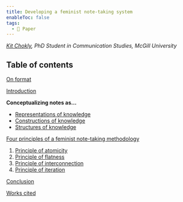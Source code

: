 ```yaml
---
title: Developing a feminist note-taking system
enableToc: false
tags:
  - 📖 Paper
---
```


*[Kit Chokly](https://kitchokly.com), PhD Student in Communication Studies, McGill University*

## Table of contents

[On format](On%20format.md)

[Introduction](Introduction.md)

**Conceptualizing notes as...**

* [Representations of knowledge](Notes%20as%20representations%20of%20knowledge.md)
* [Constructions of knowledge](Notes%20as%20constructions%20of%20knowledge.md)
* [Structures of knowledge](Notes%20as%20structures%20of%20knowledge.md)

[Four principles of a feminist note-taking methodology](Four%20principles%20of%20a%20feminist%20note-taking%20methodology.md)

1. [Principle of atomicity](Principle%20of%20atomicity.md)
1. [Principle of flatness](Principle%20of%20flatness.md)
1. [Principle of interconnection](Principle%20of%20interconnection.md)
1. [Principle of iteration](Principle%20of%20iteration.md)

[Conclusion](Conclusion.md)

[Works cited](Works%20cited.md)
